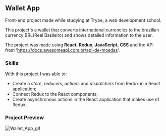 ## Wallet App

Front-end project made while studying at Trybe, a web development school.

This project's a wallet that converts international currencies to the brazilian currency BRL(Real Basileiro) and shows detailed information to the user.

The project was made using __React__, __Redux__, __JavaScript__, __CSS__ and the API from 'https://docs.awesomeapi.com.br/api-de-moedas'.

### Skills

With this project I was able to:

 - Create a _store_, _reducers_, _actions_ and _dispatchers_ from Redux in a React application;
 - Connect Redux to the React components;
 - Create asynchronous actions in the React application that makes use of Redux;

### Project Preview

![Wallet_App_gif](https://user-images.githubusercontent.com/88805423/156641258-7c2c428d-4638-4756-8b96-696784c0858f.gif)
